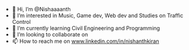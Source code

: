 - 👋 Hi, I’m @Nishaaaanth
- 👀 I’m interested in Music, Game dev, Web dev and Studies on Traffic Control
- 🌱 I’m currently learning Civil Engineering and Programming
- 💞️ I’m looking to collaborate on 
- 📫 How to reach me on www.linkedin.com/in/nishanthkiran
